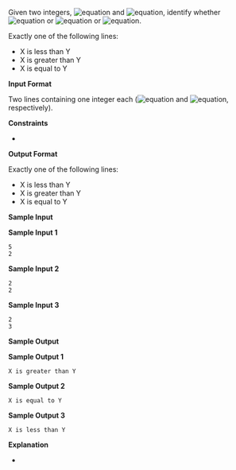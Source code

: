 Given two integers, ![equation](http://latex.codecogs.com/svg.latex?\inline&space;X) and ![equation](http://latex.codecogs.com/svg.latex?\inline&space;Y), identify whether ![equation](https://latex.codecogs.com/svg.latex?\inline&space;X&space;<&space;Y) or ![equation](https://latex.codecogs.com/svg.latex?\inline&space;X&space;>&space;Y) or ![equation](https://latex.codecogs.com/svg.latex?\inline&space;X&space;=&space;Y).

Exactly one of the following lines: 
- X is less than Y 
- X is greater than Y 
- X is equal to Y

__Input Format__

Two lines containing one integer each (![equation](http://latex.codecogs.com/svg.latex?\inline&space;X) and ![equation](http://latex.codecogs.com/svg.latex?\inline&space;Y), respectively).

__Constraints__

-

__Output Format__

Exactly one of the following lines: 
- X is less than Y 
- X is greater than Y 
- X is equal to Y

__Sample Input__

__Sample Input 1__
```commandline
5  
2
```  
__Sample Input 2__
```commandline
2
2
```  
__Sample Input 3__
```commandline
2
3
```  
__Sample Output__

__Sample Output 1__
```commandline
X is greater than Y 
``` 
__Sample Output 2__
```commandline
X is equal to Y
```   
__Sample Output 3__
```commandline
X is less than Y
```  
__Explanation__

-